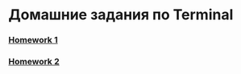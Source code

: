 # Домашние задания по Terminal
### [Homework 1](https://github.com/dubinchuk/Terminal/blob/main/Terminal_HW1.md)
### [Homework 2](https://github.com/dubinchuk/Terminal/blob/main/Terminal_HW2.md)
